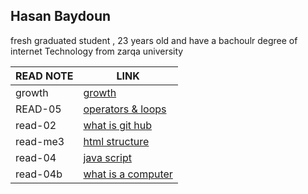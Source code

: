 ## Hasan Baydoun
fresh graduated student , 23 years old and have a bachoulr degree of internet Technology from zarqa university

| READ NOTE      | LINK |
| ----------- | ----------- |
| growth      | [growth](https://hasan-droid.github.io/reading-note/growth_mind) |
| READ-05  | [operators & loops](https://hasan-droid.github.io/reading-note/read-05:operators%20and%20loops)      |
| read-02   | [what is git hub](https://hasan-droid.github.io/reading-note/read-me02)        |
| read-me3   | [html structure](https://hasan-droid.github.io/reading-note/read-me3)        |
| read-04   | [java script](https://hasan-droid.github.io/reading-note/read04)        |
| read-04b   | [what is a computer](https://hasan-droid.github.io/reading-note/read04b)        |